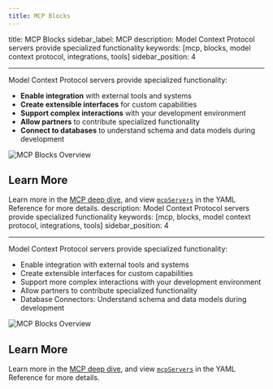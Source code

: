 ```yaml
---
title: MCP Blocks
---
```


title: MCP Blocks
sidebar_label: MCP
description: Model Context Protocol servers provide specialized functionality
keywords: [mcp, blocks, model context protocol, integrations, tools]
sidebar_position: 4

---

Model Context Protocol servers provide specialized functionality:

- **Enable integration** with external tools and systems
- **Create extensible interfaces** for custom capabilities
- **Support complex interactions** with your development environment
- **Allow partners** to contribute specialized functionality
- **Connect to databases** to understand schema and data models during development

![MCP Blocks Overview](/img/mcp-blocks-overview.png)

## Learn More

Learn more in the [MCP deep dive](../customize/deep-dives/mcp.mdx), and view [`mcpServers`](../reference.md#mcpservers) in the YAML Reference for more details.
description: Model Context Protocol servers provide specialized functionality
keywords: [mcp, blocks, model context protocol, integrations, tools]
sidebar_position: 4

---

Model Context Protocol servers provide specialized functionality:

- Enable integration with external tools and systems
- Create extensible interfaces for custom capabilities
- Support more complex interactions with your development environment
- Allow partners to contribute specialized functionality
- Database Connectors: Understand schema and data models during development

![MCP Blocks Overview](/img/mcp-blocks-overview.png)

## Learn More

Learn more in the [MCP deep dive](../customize/deep-dives/mcp.mdx), and view [`mcpServers`](../reference.md#mcpservers) in the YAML Reference for more details.
